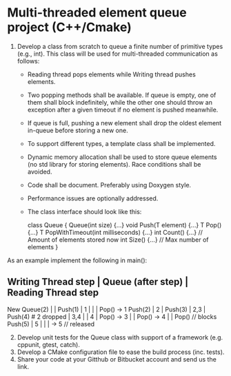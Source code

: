 Multi-threaded element queue project (C++/Cmake)
================================================

1. Develop a class from scratch to queue a finite number of primitive
   types (e.g., int). This class will be used for multi-threaded
   communication as follows:

   - Reading thread pops elements while Writing thread pushes elements.
   - Two popping methods shall be available. If queue is empty, one of them
     shall block indefinitely, while the other one should throw an exception
     after a given timeout if no element is pushed meanwhile.
   - If queue is full, pushing a new element shall drop the oldest element
     in-queue before storing a new one.
   - To support different types, a template class shall be implemented.
   - Dynamic memory allocation shall be used to store queue elements (no
     std library for storing elements). Race conditions shall be avoided.
   - Code shall be document. Preferably using Doxygen style.
   - Performance issues are optionally addressed.
   - The class interface should look like this:

     class Queue<T> {
       Queue(int size) {...}
       void Push(T element) {...}
       T Pop() {...}
       T PopWithTimeout(int milliseconds) {...}
       int Count() {...} // Amount of elements stored now
       int Size() {...} // Max number of elements
     }

As an example implement the following in main():

Writing Thread step | Queue (after step) | Reading Thread step
--------------------------------------------------------------
New Queue<int>(2)   |                    |
Push(1)             |                  1 |
                    |                    | Pop() -> 1
Push(2)             |                  2 |
Push(3)             |                2,3 | 
Push(4) # 2 dropped |                3,4 | 
                    |                  4 | Pop() -> 3
                    |                    | Pop() -> 4
                    |                    | Pop() // blocks
Push(5)             |                  5 | 
                    |                    | -> 5 // released

2. Develop unit tests for the Queue class with support of a framework (e.g.
   cppunit, gtest, catch).
3. Develop a CMake configuration file to ease the build process (inc. tests).
4. Share your code at your Gitthub or Bitbucket account and send us the link.
